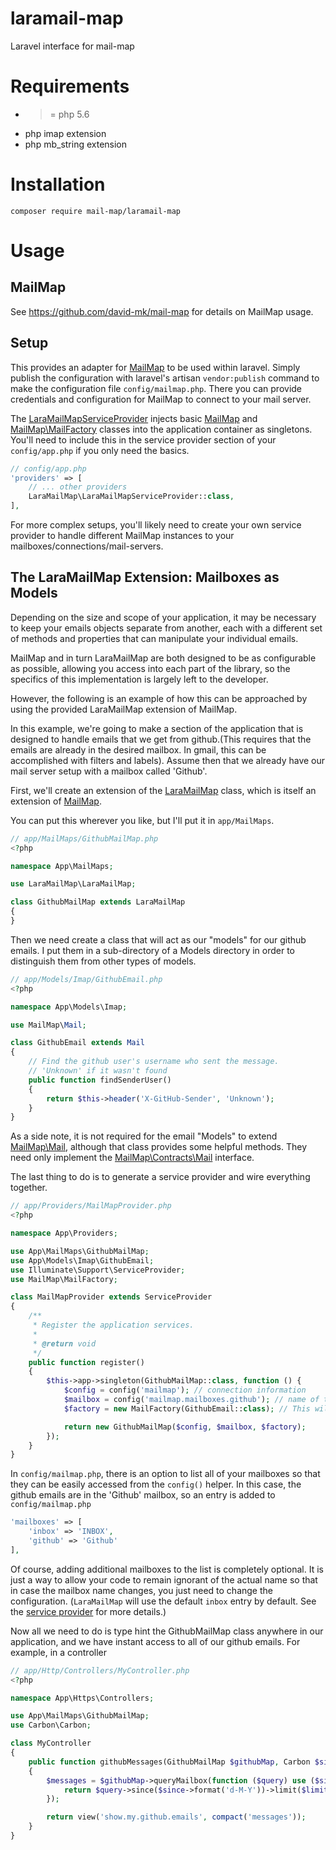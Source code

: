 # laramail-map
Laravel interface for mail-map

# Requirements
* >= php 5.6
* php imap extension
* php mb_string extension

# Installation
```
composer require mail-map/laramail-map
```

# Usage

## MailMap
See https://github.com/david-mk/mail-map for details on MailMap usage.

## Setup
This provides an adapter for [MailMap](https://github.com/david-mk/mail-map) to be used within laravel. Simply publish the configuration with laravel's artisan `vendor:publish` command to make the configuration file `config/mailmap.php`. There you can provide credentials and configuration for MailMap to connect to your mail server.

The [LaraMailMapServiceProvider](https://github.com/david-mk/laramail-map/blob/master/src/LaraMailMap/LaraMailMapServiceProvider.php) injects basic [MailMap](https://github.com/david-mk/mail-map/blob/master/src/MailMap/MailMap.php) and [MailMap\\MailFactory](https://github.com/david-mk/mail-map/blob/master/src/MailMap/MailFactory.php) classes into the application container as singletons. You'll need to include this in the service provider section of your `config/app.php` if you only need the basics.
```php
// config/app.php
'providers' => [
    // ... other providers
    LaraMailMap\LaraMailMapServiceProvider::class,
],
```

For more complex setups, you'll likely need to create your own service provider to handle different MailMap instances to your mailboxes/connections/mail-servers.

## The LaraMailMap Extension: Mailboxes as Models
Depending on the size and scope of your application, it may be necessary to keep your emails objects separate from another, each with a different set of methods and properties that can manipulate your individual emails.

MailMap and in turn LaraMailMap are both designed to be as configurable as possible, allowing you access into each part of the library, so the specifics of this implementation is largely left to the developer.

However, the following is an example of how this can be approached by using the provided LaraMailMap extension of MailMap.

In this example, we're going to make a section of the application that is designed to handle emails that we get from github.(This requires that the emails are already in the desired mailbox. In gmail, this can be accomplished with filters and labels). Assume then that we already have our mail server setup with a mailbox called 'Github'.

First, we'll create an extension of the [LaraMailMap](https://github.com/david-mk/laramail-map/blob/master/src/LaraMailMap/LaraMailMap.php) class, which is itself an extension of [MailMap](https://github.com/david-mk/mail-map/blob/master/src/MailMap/MailMap.php).

You can put this wherever you like, but I'll put it in `app/MailMaps`.
```php
// app/MailMaps/GithubMailMap.php
<?php

namespace App\MailMaps;

use LaraMailMap\LaraMailMap;

class GithubMailMap extends LaraMailMap
{
}
```

Then we need create a class that will act as our "models" for our github emails. I put them in a sub-directory of a Models directory in order to distinguish them from other types of models.
```php
// app/Models/Imap/GithubEmail.php
<?php

namespace App\Models\Imap;

use MailMap\Mail;

class GithubEmail extends Mail
{
    // Find the github user's username who sent the message.
    // 'Unknown' if it wasn't found
    public function findSenderUser()
    {
        return $this->header('X-GitHub-Sender', 'Unknown');
    }
}

```

As a side note, it is not required for the email "Models" to extend [MailMap\\Mail](https://github.com/david-mk/mail-map/blob/master/src/MailMap/Mail.php), although that class provides some helpful methods. They need only implement the [MailMap\\Contracts\\Mail](https://github.com/david-mk/mail-map/blob/master/src/MailMap/Contracts/Mail.php) interface.

The last thing to do is to generate a service provider and wire everything together.
```php
// app/Providers/MailMapProvider.php
<?php

namespace App\Providers;

use App\MailMaps\GithubMailMap;
use App\Models\Imap\GithubEmail;
use Illuminate\Support\ServiceProvider;
use MailMap\MailFactory;

class MailMapProvider extends ServiceProvider
{
    /**
     * Register the application services.
     *
     * @return void
     */
    public function register()
    {
        $this->app->singleton(GithubMailMap::class, function () {
            $config = config('mailmap'); // connection information
            $mailbox = config('mailmap.mailboxes.github'); // name of the mailbox for this MailMap
            $factory = new MailFactory(GithubEmail::class); // This will generate our GithubEmail "models"

            return new GithubMailMap($config, $mailbox, $factory);
        });
    }
}
```

In `config/mailmap.php`, there is an option to list all of your mailboxes so that they can be easily accessed from the `config()` helper. In this case, the github emails are in the 'Github' mailbox, so an entry is added to `config/mailmap.php`
```php
'mailboxes' => [
    'inbox' => 'INBOX',
    'github' => 'Github'
],
```

Of course, adding additional mailboxes to the list is completely optional. It is just a way to allow your code to remain ignorant of the actual name so that in case the mailbox name changes, you just need to change the configuration. (`LaraMailMap` will use the default `inbox` entry by default. See the [service provider](https://github.com/david-mk/laramail-map/blob/master/src/LaraMailMap/LaraMailMapServiceProvider.php) for more details.)

Now all we need to do is type hint the GithubMailMap class anywhere in our application, and we have instant access to all of our github emails. For example, in a controller

```php
// app/Http/Controllers/MyController.php
<?php

namespace App\Https\Controllers;

use App\MailMaps\GithubMailMap;
use Carbon\Carbon;

class MyController
{
    public function githubMessages(GithubMailMap $githubMap, Carbon $since, $limit = 10)
    {
        $messages = $githubMap->queryMailbox(function ($query) use ($since, $limit) {
            return $query->since($since->format('d-M-Y'))->limit($limit);
        });

        return view('show.my.github.emails', compact('messages'));
    }
}
```
